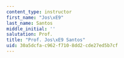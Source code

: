 ```yaml
---
content_type: instructor
first_name: "Jos\xE9"
last_name: Santos
middle_initial: ''
salutation: Prof.
title: "Prof. Jos\xE9 Santos"
uid: 30a5dcfa-c962-f710-8dd2-cde27ed5b7cf
---
```

